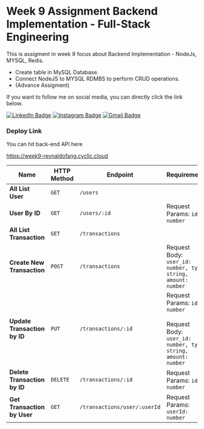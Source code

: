 # Week 9 Assignment Backend Implementation - Full-Stack Engineering

This is assigment in week 9 focus about Backend Implementation - NodeJs, MYSQL, Redis.

- Create table in MySQL Database.
- Connect NodeJS to MYSQL RDMBS to perform CRUD operations.
- (Advance Assigment)

If you want to follow me on social media, you can directly click the link below.

[![LinkedIn Badge](https://img.shields.io/badge/-Reynaldo_Fang-blue?style=flat&logo=linkedin)](https://www.linkedin.com/in/reynaldo-fang/)
[![Instagram Badge](https://img.shields.io/badge/-reynaldo.fang-white?style=flat&logo=instagram&logoColor=black&color=%2387ceeb)](https://www.instagram.com/reynaldo.fang/)
[![Gmail Badge](https://img.shields.io/badge/-reynaldofang02%40gmail.com-black?style=flat&logo=gmail&color=%23454c53)](mailto:reynaldofang02@gmail.com)

### Deploy Link

You can hit back-end API here

[https://week9-reynaldofang.cyclic.cloud ](https://week9-reynaldofang.cyclic.cloud)

| Name                         | HTTP Method | Endpoint                                                                       | Requirements                                                                                        |
| ---------------------------- | ----------- | ------------------------------------------------------------------------------ | --------------------------------------------------------------------------------------------------- |
| **All List User**            | `GET`       | `/users`                               |
| **User By ID**     | `GET`       | `/users/:id`                  | Request Params: `id: number`
| **All List Transaction**          | `GET`       | `/transactions`                 |                                                                        |
| **Create New Transaction**       | `POST`      | `/transactions`                  | Request Body: `user_id: number, type: string, amount: number`                                       |
| **Update Transaction by ID** | `PUT`       | `/transactions/:id`| Request Params: `id: number` <br> <br>Request Body: `user_id: number, type: string, amount: number` |
| **Delete Transaction by ID** | `DELETE`    | `/transactions/:id`            | Request Params: `id: number`                                                                        |
| **Get Transaction by User** | `GET`    | `/transactions/user/:userId`            | Request Params: `userId: number`                                                                        |
